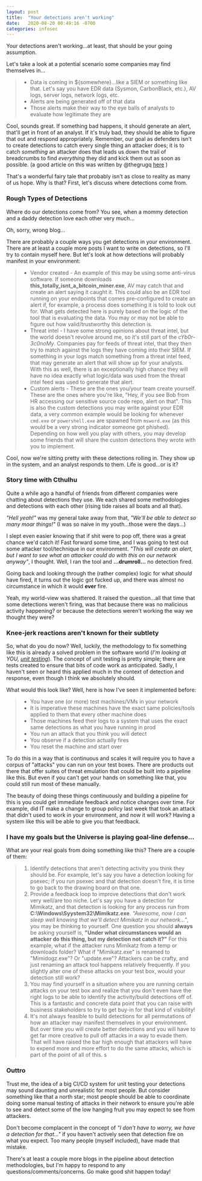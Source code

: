 ```yaml
---
layout: post
title:  "Your detections aren't working"
date:   2020-08-20 00:49:16 -0700
categories: infosec
---
```


Your detections aren't working...at least, that should be your going assumption.

Let's take a look at a potential scenario some companies may find themselves in...

>
>    * Data is coming in ${somewhere}...like a SIEM or something like that. Let's say you have EDR data (Sysmon, CarbonBlack, etc.), AV logs, server logs, network logs, etc.
>    * Alerts are being generated off of that data
>    * Those alerts make their way to the eye balls of analysts to evaluate how legitimate they are
>

Cool, sounds great. If something bad happens, it should generate an alert, that'll get in front of an analyst. If it's truly bad, they should be able to figure that out and respond appropriately. Remember, our goal as defenders isn't to create detections to catch every single thing an attacker does; it is to catch *something* an attacker does that leads us down the trail of breadcrumbs to find *everything* they did and kick them out as soon as possible. (a good article on this was written by @thegrugq [here](https://www.recordedfuture.com/cyber-operations-time/) )

That's a wonderful fairy tale that probably isn't as close to reality as many of us hope.  Why is that? First, let's discuss where detections come from.

### Rough Types of Detections

Where do our detections come from? You see, when a mommy detection and a daddy detection love each other very much...

Oh, sorry, wrong blog...

There are probably a couple ways you get detections in your environment. There are at least a couple more posts I want to write on detections, so I'll try to contain myself here. But let's look at how detections will probably manifest in your environment:

>
>    * Vendor created - An example of this may be using some anti-virus software. If someone downloads **this_totally_isnt_a_bitcoin_miner.exe**, AV may catch that and create an alert saying it caught it.  This could also be an EDR tool running on your endpoints that comes pre-configured to create an alert if, for example, a process does something it is told to look out for.   What gets detected here is purely based on the logic of the tool that is evaluating the data. You may or may not be able to figure out how valid/trustworthy this detection is.
>    * Threat intel - I have some strong opinions about threat intel, but the world doesn't revolve around me, so it's still part of the *cYb0r-3c0noMy*. Companies pay for feeds of threat intel, that they then try to match against the logs they have coming into their SIEM. If something in your logs match something from a threat intel feed, that may generate an alert that will show up for your analysts. With this as well, there is an exceptionally high chance they will have no idea exactly what logic/data was used from the threat intel feed was used to generate that alert.
>    * Custom alerts - These are the ones you/your team create yourself. These are the ones where you're like, "Hey, if you see Bob from HR accessing our sensitive source code repo, alert on that". This is also the custom detections you may write against your EDR data, a very common example would be looking for whenever `cmd.exe` or `powershell.exe` are spawned from `msword.exe` (as this would be a very strong indicator someone got phished). Depending on how well you play with others, you may develop some friends that will share the custom detections they wrote with you to implement.
>

Cool, now we're sitting pretty with these detections rolling in. They show up in the system, and an analyst responds to them. Life is good...or is it?

### Story time with Cthulhu

Quite a while ago a handful of friends from different companies were chatting about detections they use. We each shared some methodologies and detections with each other (rising tide raises all boats and all that).

*"Hell yeah!"* was my general take away from that, *"We'll be able to detect so many moar things!"* (I was so naive in my youth...those were the days...)

 I slept even easier knowing that if shit were to pop off, there was a great chance we'd catch it! Fast forward some time, and I was going to test out some attacker tool/technique in our environment. *"This will create an alert, but I want to see what an attacker could do with this on our network anyway"*, I thought. Well, I ran the tool and **...drumroll...** no detection fired.

 Going back and looking through the (rather complex) logic for what *should* have fired, it turns out the logic got fucked up, and there was almost no circumstance in which it would **ever** fire.

 Yeah, my world-view was shattered. It raised the question...all that time that some detections weren't firing, was that because there was no malicious activity happening? or because the detections weren't working the way we thought they were?

### Knee-jerk reactions aren't known for their subtlety

So, what do you do now? Well, luckily, the methodology to fix something like this is already a solved problem in the software world (*I'm looking at YOU, [unit testing](https://en.wikipedia.org/wiki/Unit_testing)*). The concept of unit testing is pretty simple; there are tests created to ensure that bits of code work as anticipated. Sadly, I haven't seen or heard this applied much in the context of detection and response, even though I think we absolutely should.

What would this look like? Well, here is how I've seen it implemented before:

>
>    * You have one (or more) test machines/VMs in your network
>    * It is imperative these machines have the exact same policies/tools applied to them that every other machine does
>    * Those machines feed their logs to a system that uses the exact same detections as what you have running in prod
>    * You run an attack that you think you will detect
>    * You observe if a detection actually fires
>    * You reset the machine and start over
>

To do this in a way that is continuous and scales it will require you to have a corpus of "attacks" you can run on your test boxes. There are products out there that offer suites of threat emulation that could be built into a pipeline like this. But even if you can't get your hands on something like that, you could still run most of these manually.

The beauty of doing these things continuously and building a pipeline for this is you could get immediate feedback and notice changes over time. For example, did IT make a change to group policy last week that took an attack that didn't used to work in your environment, and now it will work?  Having a system like this will be able to give you that feedback.

### I have my goals but the Universe is playing goal-line defense...

What are your real goals from doing something like this? There are a couple of them:

>
>    1. Identify detections that aren't detecting activity you think they should be. For example, let's say you have a detection looking for psexec; if you run psexec and that detection doesn't fire, it is time to go back to the drawing board on that one.
>    2. Provide a feedback loop to improve detections that don't work very well/are too niche. Let's say you have a detection for Mimikatz, and that detection is looking for any process run from **C:\Windows\Syystem32\Mimikatz.exe**. *"Awesome, now I can sleep well knowing that we'll detect Mimikatz in our network..."*, you may be thinking to yourself.  One question you should **always** be asking yourself is, **"Under what circumstances would an attacker do this thing, but my detection not catch it?"** For this example, what if the attacker runs Mimikatz from a temp or downloads folder? What if "Mimikatz.exe" is renamed to "Mimidogz.exe"? Or "update.exe"? Attackers can be crafty, and just renaming an attack tool happens relatively frequently. If you slightly alter one of these attacks on your test box, would your detection still work?
>    3. You may find yourself in a situation where you are running certain attacks on your test box and realize that you don't even have the right logs to be able to identify the activity/build detections off of. This is a fantastic and concrete data point that you can raise with business stakeholders to try to get buy-in for that kind of visibility!
>    4. It's not always feasible to build detections for all permutations of how an attacker may manifest themselves in your environment. But over time you will create better detections and you will have to get far more creative to pull off attacks in a way to evade them. That will have raised the bar high enough that attackers will have to expend more and more effort to do the same attacks, which is part of the point of all of this.
>s

### Outtro

Trust me, the idea of a big CI/CD system for unit testing your detections may sound daunting and unrealistic for most people. But consider something like that a north star; most people should be able to coordinate doing some manual testing of attacks in their network to ensure you're able to see and detect some of the low hanging fruit you may expect to see from attackers.

Don't become complacent in the concept of *"I don't have to worry, we have a detection for that..."* if you haven't actively seen that detection fire on what you expect. Too many people (myself included), have made that mistake.

There's at least a couple more blogs in the pipeline about detection methodologies, but I'm happy to respond to any questions/comments/concerns. Go make good shit happen today!
